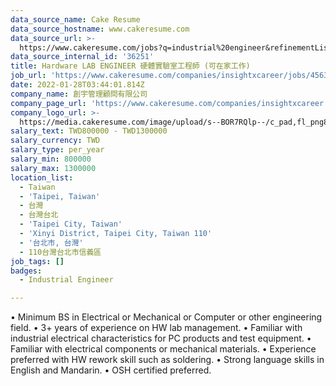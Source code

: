 ```yaml
---
data_source_name: Cake Resume
data_source_hostname: www.cakeresume.com
data_source_url: >-
  https://www.cakeresume.com/jobs?q=industrial%20engineer&refinementList%5Blang_name%5D%5B0%5D=English&refinementList%5Bsalary_type%5D=per_year
data_source_internal_id: '36251'
title: Hardware LAB ENGINEER 硬體實驗室工程師 (可在家工作)
job_url: 'https://www.cakeresume.com/companies/insightxcareer/jobs/4563d0'
date: 2022-01-28T03:44:01.814Z
company_name: 創宇管理顧問有限公司
company_page_url: 'https://www.cakeresume.com/companies/insightxcareer'
company_logo_url: >-
  https://media.cakeresume.com/image/upload/s--BOR7RQlp--/c_pad,fl_png8,h_200,w_200/v1608720768/owr01eadqucxcrm2bm1h.png
salary_text: TWD800000 - TWD1300000
salary_currency: TWD
salary_type: per_year
salary_min: 800000
salary_max: 1300000
location_list:
  - Taiwan
  - 'Taipei, Taiwan'
  - 台灣
  - 台灣台北
  - 'Taipei City, Taiwan'
  - 'Xinyi District, Taipei City, Taiwan 110'
  - '台北市, 台灣'
  - 110台灣台北市信義區
job_tags: []
badges:
  - Industrial Engineer

---
```


• Minimum BS in Electrical or Mechanical or Computer or other engineering field. • 3+ years of experience on HW lab management. • Familiar with industrial electrical characteristics for PC products and test equipment. • Familiar with electrical components or mechanical materials. • Experience preferred with HW rework skill such as soldering. • Strong language skills in English and Mandarin. • OSH certified preferred.